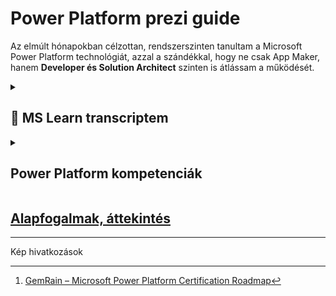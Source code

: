 # Power Platform prezi guide

Az elmúlt hónapokban célzottan, rendszerszinten tanultam a Microsoft Power Platform technológiát, azzal a szándékkal, hogy ne csak App Maker, hanem **Developer és Solution Architect** szinten is átlássam a működését.

<details>

<summary><h2>📖 MS Learn transcriptem</summary>

> Elméleti tudás validáció
> 
[Microsoft Learn Transcript link - Szőke Péter](https://learn.microsoft.com/en-gb/users/speti/transcript/7k2lzf94gq2z9gl)

</details>

<details>

<summary><h2> Power Platform kompetenciák</summary>

![Microsoft Power Platform cert roadmap](docs/cert-roadmap.jpg)
[^1]

**PL-900: Microsoft Power Platform Fundamentals**

Belépő szint. Ismeri a platform komponenseit, a core működést

**PL-100: Microsoft Power Platform App Maker (retired)**

Képes egyszerű üzleti problémák megoldására alkalmazásokat, automatizmusokat léterhozni. Basic canvas és model-driven appok, alapvető Dataverse ismeretek

**PL-200: Microsoft Power Platform Functional Consultant**

A funkcionális tanácsadó szint: canvas‑ és model‑driven appok építése, Power Automate‑folyamatok konfigurálása, Dataverse‑adatmodellezés és alap Power BI‑riportok – ide már gyakorlati megoldás‑tervezés és konfigurálás szükséges.

**PL-400: Microsoft Power Platform Developer**

Fejlesztői szint: Alkalmazáséletciklus-kezelés (ALM) és DevOps gyakorlatok alkalmazása, ismeri és használja a Power Platform teljes eszköztárát, képes kiterjeszteni pro-codedal - .NET (C#) és JavaScript
- API-k és egyéni csatlakozók integrálása
- egyéni plug‑inek és code componentek
- Power Apps Component Framework (PCF) vezérlők írása

**PL-600: Microsoft Power Platform Solution Architect**

Architekt szint: a komplex vállalati megoldások teljes tervezéséért felel, irányítja a fejlesztést, felügyeli a governancet, a megfelelőséget és külső rendszerek integrációját.
</details>

## [Alapfogalmak, áttekintés](/power-platform-overview.md)

<!-- ---

## Pilot projekt: szerződéskezelés újragondolva Power Platformon

### Üzleti kihívás


---

## 👤 IT Solution Architect szerepvállalás

A tanulási folyamat nem öncélú volt: célzottan arra építettem fel, hogy egy teljes projektet **Solution Architectként** tudjak végigvinni.

### Kompetenciák:
- Teljes platformismeret (Power Apps, Automate, Dataverse, ALM, Azure)
- Technikai architektúra tervezés
- Kommunikáció és egyeztetés üzleti és IT oldal között
- Pilot tervezéstől éles bevezetésig átfogó felelősség -->

---
Kép hivatkozások
[^1]: [GemRain – Microsoft Power Platform Certification Roadmap](https://www.gemrain.net/post/microsoft-power-platform-certification-roadmap)